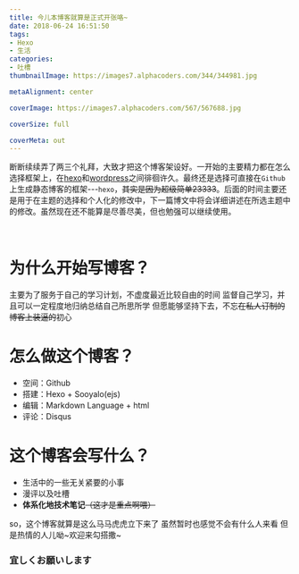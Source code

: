 ```yaml
---
title: 今儿本博客就算是正式开张咯~
date: 2018-06-24 16:51:50
tags:
- Hexo
- 生活
categories: 
- 吐槽
thumbnailImage: https://images7.alphacoders.com/344/344981.jpg

metaAlignment: center

coverImage: https://images7.alphacoders.com/567/567688.jpg

coverSize: full

coverMeta: out
---
```

断断续续弄了两三个礼拜，大致才把这个博客架设好。一开始的主要精力都在怎么选择框架上，在[hexo](https://hexo.io/)和[wordpress](https://wordpress.com/)之间徘徊许久。最终还是选择可直接在<code>Github</code>上生成静态博客的框架---<code>hexo</code>，~~其实是因为超级简单23333~~。后面的时间主要还是用于在主题的选择和个人化的修改中，下一篇博文中将会详细讲述在所选主题中的修改。虽然现在还不能算是尽善尽美，但也勉强可以继续使用。
<!-- more -->
<br>


# 为什么开始写博客？<br>
主要为了服务于自己的学习计划，不虚度最近比较自由的时间
监督自己学习，并且可以一定程度地归纳总结自己所思所学
但愿能够坚持下去，不忘~~在私人订制的博客上装逼的~~初心<br>

# 怎么做这个博客？<br>
* 空间：Github
* 搭建：Hexo + Sooyalo(ejs)
* 编辑：Markdown Language + html
* 评论：Disqus<br>

# 这个博客会写什么？<br>
* 生活中的一些无关紧要的小事 
* 漫评以及吐槽
* __体系化地技术笔记__~~（这才是重点啊喂）~~<br>

so，这个博客就算是这么马马虎虎立下来了
虽然暂时也感觉不会有什么人来看 
但是热情的人儿呦~欢迎来勾搭撒~<br>


### 宜しくお願いします